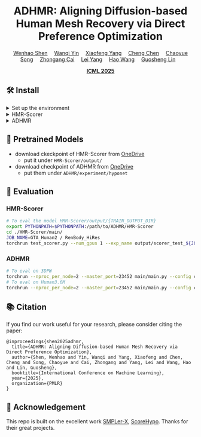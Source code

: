 <div align="center">

# ADHMR: Aligning Diffusion-based Human Mesh Recovery via Direct Preference Optimization

<div>
    <a href='https://shenwenhao01.github.io/' target='_blank'>Wenhao Shen</a>&emsp;
    <a href='https://scholar.google.com/citations?user=zlIJwBEAAAAJ&hl=en' target='_blank'>Wanqi Yin</a>&emsp;
    <a href='https://xfyang.net/' target='_blank'>Xiaofeng Yang</a>&emsp;
    <a href='https://scholar.google.com/citations?user=nNQU71kAAAAJ&hl=zh-CN' target='_blank'>Cheng Chen</a>&emsp;
    <a href='https://chaoyuesong.github.io/' target='_blank'>Chaoyue Song</a>&emsp;
    <a href='https://caizhongang.github.io/' target='_blank'>Zhongang Cai</a>&emsp;
    <a href='https://yanglei.me/' target='_blank'>Lei Yang</a>&emsp;
    <a href='https://wanghao.tech/' target='_blank'>Hao Wang</a>&emsp;
    <a href='https://guosheng.github.io/' target='_blank'>Guosheng Lin</a>&emsp;
</div>

<strong><a href='https://icml.cc/virtual/2025/poster/43558' target='_blank'>ICML 2025</a></strong>

<!-- <h4 align="center"> -->
  <!-- <a href="" target='_blank'>[arXiv]</a> • -->
  <!-- <a href="" target='_blank'>[Slides]</a> -->
<!-- </h4> -->

</div>

## 🛠️ Install
<details>
<summary>Set up the environment</summary>


```bash
conda create -n adhmr python=3.8 -y
conda activate adhmr
conda install pytorch==1.12.0 torchvision==0.13.0 torchaudio==0.12.0 cudatoolkit=11.3 -c pytorch -y
pip install mmcv-full==1.7.1 -f https://download.openmmlab.com/mmcv/dist/cu113/torch1.12.0/index.html
pip install -r requirements.txt

# install pytorch3d
pip install "git+https://github.com/facebookresearch/pytorch3d.git"

# install mmpose
cd HMR-Scorer/main/transformer_utils
pip install -v -e .
cd -
```

</details>


<details>
<summary>HMR-Scorer</summary>

- ```cd HMR-Scorer/```
- download all datasets
  - [3DPW](https://virtualhumans.mpi-inf.mpg.de/3DPW/)
  - [Human3.6M](http://vision.imar.ro/human3.6m/description.php)     
  - [HI4D](https://yifeiyin04.github.io/Hi4D/)        
  - [BEDLAM](https://bedlam.is.tue.mpg.de/index.html)      
  - [RenBody (DNA-Rendering)](https://magichub.com/datasets/openxd-renbody/)
  - [GTA-Human](https://caizhongang.github.io/projects/GTA-Human/)           
  - [SPEC](https://spec.is.tue.mpg.de/index.html)
  - [InstaVariety](https://github.com/akanazawa/human_dynamics/blob/master/doc/insta_variety.md)         
- process all datasets into [HumanData](https://github.com/open-mmlab/mmhuman3d/blob/main/docs/human_data.md) format, except the following:
  - Human3.6M. 
  - follow [OSX](https://github.com/IDEA-Research/OSX) in preparing this dataset.
- follow [OSX](https://github.com/IDEA-Research/OSX) in preparing pretrained ViTPose models. Download the ViTPose pretrained weights for ViT-small and ViT-huge from [here](https://github.com/ViTAE-Transformer/ViTPose).
- download [SMPL-X](https://smpl-x.is.tue.mpg.de/) and [SMPL](https://smpl.is.tue.mpg.de/) body models.
- download HMR-Scorer test datasets from [OneDrive](https://entuedu-my.sharepoint.com/:f:/g/personal/wenhao005_e_ntu_edu_sg/Eo9qECft_k1CnDCDrcpHgMIBGo4Y0r9UcqlOOm2_ybBD-w?e=EvWTBO) (DNA-Rendering and GTA-Human) and put them under `dataset/cache_scorer_eval`.

The file structure should be like:
```
HMR-Scorer/
├── common/
│   └── utils/
│       └── human_model_files/  # body model
│           ├── smpl/
│           │   ├──SMPL_NEUTRAL.pkl
│           │   ├──SMPL_MALE.pkl
│           │   └──SMPL_FEMALE.pkl
│           └── smplx/
│               ├──MANO_SMPLX_vertex_ids.pkl
│               ├──SMPL-X__FLAME_vertex_ids.npy
│               ├──SMPLX_NEUTRAL.pkl
│               ├──SMPLX_to_J14.pkl
│               ├──SMPLX_NEUTRAL.npz
│               ├──SMPLX_MALE.npz
│               └──SMPLX_FEMALE.npz
├── data/
├── main/
├── output/
├── pretrained_models/  # pretrained ViT-Pose, SMPLer_X and mmdet models
│   ├── smpler_x_s32.pth.tar
│   ├── smpler_x_b32.pth.tar
│   ├── smpler_x_l32.pth.tar
│   ├── smpler_x_h32.pth.tar
│   ├── vitpose_small.pth
│   ├── vitpose_base.pth
│   ├── vitpose_large.pth
│   └── vitpose_huge.pth
└── dataset/  
    ├── 3DPW/       
    ├── Human36M/             
    ├── HI4D
    ├── BEDLAM/      
    ├── RenBody/      
    ├── GTA_Human2/           
    ├── CHI3D/       
    ├── InstaVariety/         
    ├── SPEC/   
    ├── cache_scorer_eval/      # HMR-Scorer test datasets
    └── preprocessed_datasets/  # HumanData files
```
</details>

<details>
<summary>ADHMR</summary>

- ```cd ADHMR/```
- follow [ScoreHypo](https://github.com/xy02-05/ScoreHypo) to prepare data.

</details>


## 🚀 Pretrained Models
- download ckeckpoint of HMR-Scorer from [OneDrive](https://entuedu-my.sharepoint.com/:f:/g/personal/wenhao005_e_ntu_edu_sg/EpYRXRnk50hFtBmkbDe5MIMBpc0SFQATudXYEneXKEk-TQ?e=tmxfA2)
  - put it under `HMR-Scorer/output/`
- download checkpoint of ADHMR from [OneDrive](https://entuedu-my.sharepoint.com/:f:/g/personal/wenhao005_e_ntu_edu_sg/Elzv1Hwg6ElLtaURXYZ5_FcB-zssK91Oz5UUDzQCd8HZsg)
  - put them under `ADHMR/experiment/hyponet`


## 📝 Evaluation

### HMR-Scorer

```bash
# To eval the model HMR-Scorer/output/{TRAIN_OUTPUT_DIR}
export PYTHONPATH=$PYTHONPATH:/path/to/ADHMR/HMR-Scorer
cd ./HMR-Scorer/main/
JOB_NAME=GTA_Human2 / RenBody_HiRes
torchrun test_scorer.py --num_gpus 1 --exp_name output/scorer_test_${JOB_NAME} --result_path train_scorer_b5_2d_1118_all_loss_20241120_144943 --ckpt_idx 20 --testset ${JOB_NAME}

```
<!-- - Logs and results  will be saved to `HMR-Scorer/output/test_{JOB_NAME}_ep{CKPT_ID}_{TEST_DATSET}` -->

### ADHMR

```bash
# To eval on 3DPW
torchrun --nproc_per_node=2 --master_port=23452 main/main.py --config config/test/test-3dpw-custom.yaml --exp experiment/scorenet --doc 3dpw --validate --multihypo_n 100 --batch_size 80
# To eval on Human3.6M
torchrun --nproc_per_node=2 --master_port=23452 main/main.py --config config/test/test-h36m-custom.yaml --exp experiment/scorenet --doc h36m --validate --multihypo_n 100 --batch_size 80

```
<!-- - Logs and results  will be saved to `HMR-Scorer/output/test_{JOB_NAME}_ep{CKPT_ID}_{TEST_DATSET}` -->


<!-- ## Training
```bash
cd main
sh slurm_train.sh {JOB_NAME} {NUM_GPU} {CONFIG_FILE}

# For training SMPLer-X-H32 with 16 GPUS
sh slurm_train.sh smpler_x_h32 16 config_smpler_x_h32.py

```
- CONFIG_FILE is the file name under `SMPLer-X/main/config`
- Logs and checkpoints will be saved to `SMPLer-X/output/train_{JOB_NAME}_{DATE_TIME}` -->




<!-- ## FAQ
- `RuntimeError: Subtraction, the '-' operator, with a bool tensor is not supported. If you are trying to invert a mask, use the '~' or 'logical_not()' operator instead.`
  
  Follow [this post](https://github.com/mks0601/I2L-MeshNet_RELEASE/issues/6#issuecomment-675152527) and modify `torchgeometry`

- `KeyError: 'SinePositionalEncoding is already registered in position encoding'` or any other similar KeyErrors due to duplicate module registration.

  Manually add `force=True` to respective module registration under `main/transformer_utils/mmpose/models/utils`, e.g. `@POSITIONAL_ENCODING.register_module(force=True)` in [this file](main/transformer_utils/mmpose/models/utils/positional_encoding.py) -->

## 📚 Citation
If you find our work useful for your research, please consider citing the paper:
```
@inproceedings{shen2025adhmr,
  title={ADHMR: Aligning Diffusion-based Human Mesh Recovery via Direct Preference Optimization},
  author={Shen, Wenhao and Yin, Wanqi and Yang, Xiaofeng and Chen, Cheng and Song, Chaoyue and Cai, Zhongang and Yang, Lei and Wang, Hao and Lin, Guosheng},
  booktitle={International Conference on Machine Learning},
  year={2025},
  organization={PMLR}
}
```

## 👏 Acknowledgement
This repo is built on the excellent work [SMPLer-X](https://github.com/SMPLCap/SMPLer-X), [ScoreHypo](https://github.com/xy02-05/ScoreHypo). Thanks for their great projects.